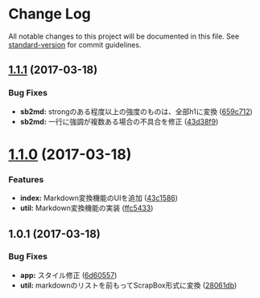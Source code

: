 # Change Log

All notable changes to this project will be documented in this file. See [standard-version](https://github.com/conventional-changelog/standard-version) for commit guidelines.

<a name="1.1.1"></a>
## [1.1.1](https://github.com/hashrock/md2sb-online/compare/v1.1.0...v1.1.1) (2017-03-18)


### Bug Fixes

* **sb2md:** strongのある程度以上の強度のものは、全部h1に変換 ([659c712](https://github.com/hashrock/md2sb-online/commit/659c712))
* **sb2md:** 一行に強調が複数ある場合の不具合を修正 ([43d38f9](https://github.com/hashrock/md2sb-online/commit/43d38f9))



<a name="1.1.0"></a>
# [1.1.0](https://github.com/hashrock/md2sb-online/compare/v1.0.1...v1.1.0) (2017-03-18)


### Features

* **index:** Markdown変換機能のUIを追加 ([43c1586](https://github.com/hashrock/md2sb-online/commit/43c1586))
* **util:** Markdown変換機能の実装 ([ffc5433](https://github.com/hashrock/md2sb-online/commit/ffc5433))



<a name="1.0.1"></a>
## 1.0.1 (2017-03-18)


### Bug Fixes

* **app:** スタイル修正 ([6d60557](https://github.com/hashrock/md2sb-online/commit/6d60557))
* **util:** markdownのリストを前もってScrapBox形式に変換 ([28061db](https://github.com/hashrock/md2sb-online/commit/28061db))
